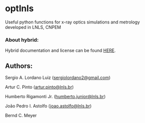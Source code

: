 # optlnls

Useful python functions for x-ray optics simulations and metrology developed in LNLS, CNPEM

### About hybrid:

Hybrid documentation and license can be found [HERE](optlnls/hybrid_funcs).

## Authors:

Sergio A. Lordano Luiz (sergiolordano2@gmail.com)

Artur C. Pinto (artur.pinto@lnls.br)

Humberto Rigamonti Jr. (humberto.junior@lnls.br)

João Pedro I. Astolfo (joao.astolfo@lnls.br)

Bernd C. Meyer

